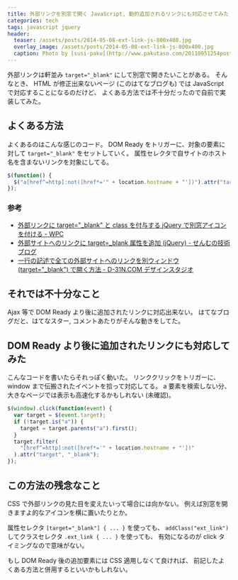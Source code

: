 ```yaml
---
title: 外部リンクを別窓で開く JavaScript, 動的追加されるリンクにも対応させてみた (jQuery使用)
categories: tech
tags: javascript jquery
header:
  teaser: /assets/posts/2014-05-08-ext-link-js-800x400.jpg
  overlay_image: /assets/posts/2014-05-08-ext-link-js-800x400.jpg
  caption: Photo by [susi-paku](http://www.pakutaso.com/20110951254post-623.html)
---
```


外部リンクは軒並み `target="_blank"` にして別窓で開きたいことがある。
そんなとき、 HTML が修正出来ないページ (このはてなブログも) では
JavaScript で対応することになるのだけど、
よくある方法では不十分だったので自前で実装してみた。

<!--more-->

## よくある方法

よくあるのはこんな感じのコード。
DOM Ready をトリガーに、対象の要素に対して `target="_blank"` をセットしていく。
属性セレクタで自サイトのホスト名を含まないリンクを対象にしてる。

```javascript
$(function() {
  $("a[href^=http]:not([href*='" + location.hostname + "'])").attr("target", "_blank");
});
```

### 参考

* [外部リンクに target="_blank" と class を付与する jQuery で別窓アイコンを付ける - WPC](http://web-pc.net/jquery007)
* [外部サイトへのリンクに target=_blank 属性を追加 (jQuery) - せんむの技術ブログ](http://www.shikidahironori.jp/music/2011/01/target-blankjquery.html)
* [一行の記述で全ての外部サイトへのリンクを別ウィンドウ (target="_blank") で開く方法 - D-31N.COM デザインスタジオ](http://www.d-31n.com/blog_archive/jquery/3962)

## それでは不十分なこと

Ajax 等で DOM Ready より後に追加されたリンクに対応出来ない。
はてなブログだと、はてなスター, コメントあたりがそんな動きをしてた。

## DOM Ready より後に追加されたリンクにも対応してみた

こんなコードを書いたらそれっぽく動いた。
リンククリックをトリガーに、 window まで伝搬されたイベントを拾って対応してる。
a 要素を検索しない分、大きなページでは表示も高速化するかもしれない (未確認)。

```javascript
$(window).click(function(event) {
  var target = $(event.target);
  if (!target.is("a")) {
    target = target.parents("a").first();
  }
  target.filter(
    "[href^=http]:not([href*='" + location.hostname + "'])"
  ).attr("target", "_blank");
});
```

## この方法の残念なこと

CSS で外部リンクの見た目を変えたいって場合には向かない。
例えば別窓を開きますよ的なアイコンを横に置いたりとか。

属性セレクタ `[target="_blank"] { ... }` を使っても、
`addClass("ext_link")` してクラスセレクタ `.ext_link { ... }` を使っても、
有効になるのが click タイミングなので意味がない。

もし DOM Ready 後の追加要素には CSS 適用しなくて良ければ、
前記したよくある方法と併用するといいかもしれない。
